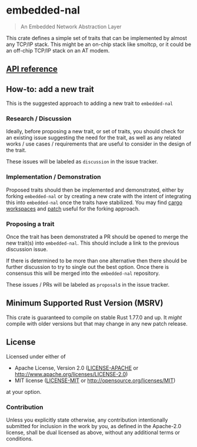 # embedded-nal

> An Embedded Network Abstraction Layer

This crate defines a simple set of traits that can be implemented by almost any TCP/IP stack. This might be an on-chip stack like smoltcp, or it could be an off-chip TCP/IP stack on an AT modem.

## [API reference]

[API reference]: https://docs.rs/embedded-nal

## How-to: add a new trait

This is the suggested approach to adding a new trait to `embedded-nal`

### Research / Discussion

Ideally, before proposing a new trait, or set of traits, you should check for an existing issue
suggesting the need for the trait, as well as any related works / use cases / requirements that
are useful to consider in the design of the trait.

These issues will be labeled as `discussion` in the issue tracker.

### Implementation / Demonstration

Proposed traits should then be implemented and demonstrated, either by forking `embedded-nal` or by creating a new crate with the intent of integrating this into `embedded-nal` once the traits have stabilized. You may find [cargo workspaces](https://doc.rust-lang.org/book/ch14-03-cargo-workspaces.html) and [patch](https://doc.rust-lang.org/edition-guide/rust-2018/cargo-and-crates-io/replacing-dependencies-with-patch.html) useful for the forking approach.

### Proposing a trait

Once the trait has been demonstrated a PR should be opened to merge the new trait(s) into `embedded-nal`. This should include a link to the previous discussion issue.

If there is determined to be more than one alternative then there should be further discussion to
try to single out the best option. Once there is consensus this will be merged into the `embedded-nal` repository.

These issues / PRs will be labeled as `proposal`s in the issue tracker.

## Minimum Supported Rust Version (MSRV)

This crate is guaranteed to compile on stable Rust 1.77.0 and up. It _might_
compile with older versions but that may change in any new patch release.

## License

Licensed under either of

- Apache License, Version 2.0 ([LICENSE-APACHE](LICENSE-APACHE) or
  http://www.apache.org/licenses/LICENSE-2.0)
- MIT license ([LICENSE-MIT](LICENSE-MIT) or http://opensource.org/licenses/MIT)

at your option.

### Contribution

Unless you explicitly state otherwise, any contribution intentionally submitted
for inclusion in the work by you, as defined in the Apache-2.0 license, shall be
dual licensed as above, without any additional terms or conditions.
